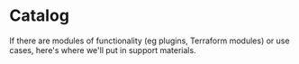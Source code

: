 # Catalog
If there are modules of functionality (eg plugins, Terraform modules) or use cases, here's where we'll put in support materials.

